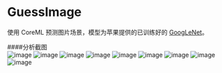 # GuessImage
 使用 CoreML 预测图片场景，模型为苹果提供的已训练好的 [GoogLeNet](https://developer.apple.com/machine-learning/)。
 
####分析截图  
![image](https://github.com/crossPQW/GuessImage/blob/master/screenShots/461503569319_.pic.jpg?raw=true)
![image](https://github.com/crossPQW/GuessImage/blob/master/screenShots/471503569319_.pic.jpg?raw=true)
![image](https://github.com/crossPQW/GuessImage/blob/master/screenShots/481503569319_.pic.jpg?raw=true)
![image](https://github.com/crossPQW/GuessImage/blob/master/screenShots/491503569320_.pic.jpg?raw=true)
![image](https://github.com/crossPQW/GuessImage/blob/master/screenShots/501503569320_.pic.jpg?raw=true)
![image](https://github.com/crossPQW/GuessImage/blob/master/screenShots/511503569320_.pic.jpg?raw=true)
![image](https://github.com/crossPQW/GuessImage/blob/master/screenShots/521503569320_.pic.jpg?raw=true)
![image](https://github.com/crossPQW/GuessImage/blob/master/screenShots/531503569321_.pic.jpg?raw=true)
![image](https://github.com/crossPQW/GuessImage/blob/master/screenShots/541503569321_.pic.jpg?raw=false)

